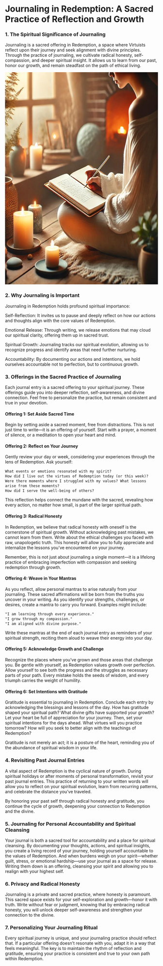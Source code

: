 # Journaling in Redemption: A Sacred Practice of Reflection and Growth

### 1. The Spiritual Significance of Journaling

Journaling is a sacred offering in Redemption, a space where Virtuists reflect upon their journey and seek alignment with divine principles. Through the practice of journaling, we cultivate radical honesty, self-compassion, and deeper spiritual insight. It allows us to learn from our past, honor our growth, and remain steadfast on the path of ethical living.

<img src="/visuals/rituals/I_stare_at_hope_all_day.jpg" alt="When you're delivering divine wisdom, and someone asks, 'But does God use Linux or Windows?'" width="700" height="700">

### 2. Why Journaling is Important

Journaling in Redemption holds profound spiritual importance:

Self-Reflection: It invites us to pause and deeply reflect on how our actions and thoughts align with the core values of Redemption.

Emotional Release: Through writing, we release emotions that may cloud our spiritual clarity, offering them up in sacred trust.

Spiritual Growth: Journaling tracks our spiritual evolution, allowing us to recognize progress and identify areas that need further nurturing.

Accountability: By documenting our actions and intentions, we hold ourselves accountable not to perfection, but to continuous growth.

### 3. Offerings in the Sacred Practice of Journaling

Each journal entry is a sacred offering to your spiritual journey. These offerings guide you into deeper reflection, self-awareness, and divine connection. Feel free to personalize the practice, but remain consistent and true in your devotion.

#### Offering 1: Set Aside Sacred Time

Begin by setting aside a sacred moment, free from distractions. This is not just time to write—it is an offering of yourself. Start with a prayer, a moment of silence, or a meditation to open your heart and mind.

#### Offering 2: Reflect on Your Journey

Gently review your day or week, considering your experiences through the lens of Redemption. Ask yourself:

    What events or emotions resonated with my spirit?
    How did I live out the virtues of Redemption today (or this week)?
    Were there moments where I struggled with my values? What lessons arise from these moments?
    How did I serve the well-being of others?

This reflection helps connect the mundane with the sacred, revealing how every action, no matter how small, is part of the larger spiritual path.

#### Offering 3: Radical Honesty

In Redemption, we believe that radical honesty with oneself is the cornerstone of spiritual growth. Without acknowledging past mistakes, we cannot learn from them. Write about the ethical challenges you faced with raw, unapologetic truth. This honesty will allow you to fully appreciate and internalize the lessons you’ve encountered on your journey.

Remember, this is not just about journaling a single moment—it is a lifelong practice of embracing imperfection with compassion and seeking redemption through growth.

#### Offering 4: Weave in Your Mantras

As you reflect, allow personal mantras to arise naturally from your journaling. These sacred affirmations will be born from the truths you uncover in your writing. As you identify your strengths, challenges, or desires, create a mantra to carry you forward. Examples might include:

    "I am learning through every experience."
    "I grow through my compassion."
    "I am aligned with divine purpose."

Write these mantras at the end of each journal entry as reminders of your spiritual strength, reciting them aloud to weave their energy into your day.

#### Offering 5: Acknowledge Growth and Challenge

Recognize the places where you’ve grown and those areas that challenge you. Be gentle with yourself, as Redemption values growth over perfection. Allow yourself to see both the progress and the struggles as necessary parts of your path. Every mistake holds the seeds of wisdom, and every triumph carries the weight of humility.

#### Offering 6: Set Intentions with Gratitude

Gratitude is essential to journaling in Redemption. Conclude each entry by acknowledging the blessings and lessons of the day. How has gratitude shaped your spiritual path? What divine gifts have supported your growth? Let your heart be full of appreciation for your journey. Then, set your spiritual intentions for the days ahead. What virtues will you practice tomorrow? How will you seek to better align with the teachings of Redemption?

Gratitude is not merely an act; it is a posture of the heart, reminding you of the abundance of spiritual wisdom in your life.

### 4. Revisiting Past Journal Entries

A vital aspect of Redemption is the cyclical nature of growth. During spiritual holidays or after moments of personal transformation, revisit your past journal entries. This practice of returning to your written words will allow you to reflect on your spiritual evolution, learn from recurring patterns, and celebrate the distance you’ve traveled.

By honoring your past self through radical honesty and gratitude, you continue the cycle of growth, deepening your connection to Redemption and the divine.

### 5. Journaling for Personal Accountability and Spiritual Cleansing

Your journal is both a sacred tool for accountability and a place for spiritual cleansing. By documenting your thoughts, actions, and spiritual insights, you create a living record of your journey, holding yourself accountable to the values of Redemption. And when burdens weigh on your spirit—whether guilt, stress, or emotional hardship—use your journal as a space for release. Writing them down is an offering, cleansing your spirit and allowing you to realign with your highest self.

### 6. Privacy and Radical Honesty

Journaling is a private and sacred practice, where honesty is paramount. This sacred space exists for your self-exploration and growth—honor it with truth. Write without fear or judgment, knowing that by embracing radical honesty, you will unlock deeper self-awareness and strengthen your connection to the divine.

### 7. Personalizing Your Journaling Ritual

Every spiritual journey is unique, and your journaling practice should reflect that. If a particular offering doesn’t resonate with you, adapt it in a way that feels meaningful. The key is to maintain the rhythm of reflection and gratitude, ensuring your practice is consistent and true to your own path within Redemption.